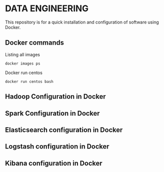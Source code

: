 # DATA ENGINEERING

This repository is for a quick installation and configuration of software using Docker.

## Docker commands

Listing all images
```
docker images ps
```

Docker run centos

```
docker run centos bash
```


## Hadoop Configuration in Docker

## Spark Configuration in Docker

## Elasticsearch configuration in Docker

## Logstash configuration in Docker

## Kibana configuration in Docker
